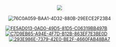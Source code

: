<div align="center">

![](https://komarev.com/ghpvc/?username=vampaku&label=VIEWERS&color=lightgrey&style=flat&base=600)‎
  
![76C0A059-BAA1-4D32-880B-29EECE2F23B4](https://github.com/user-attachments/assets/791acf19-8115-4125-a41e-7002f5787c02)

[![FE5AD013-0AD0-49D5-81D5-C06319BB497B](https://github.com/user-attachments/assets/d216bacc-3550-466c-a263-2f645136f433)](https://rentry.co/vkaru)‎‎ ‎ ‎ ‎ ‎ ‎ [![C7D9EB65-A94E-4F7D-B12B-863EF7E3BE0D](https://github.com/user-attachments/assets/513704d1-276c-4e67-9609-9c52c78a51e7)](https://vampaku.atabook.org) ‎ ‎ ‎ ‎ ‎ [![293E986E-7379-42E0-BE2F-4660FAB48BA7](https://github.com/user-attachments/assets/b3591d6d-d798-4423-ab07-d75270cc72db)](https://rentry.co/more-marsh)‎‎




